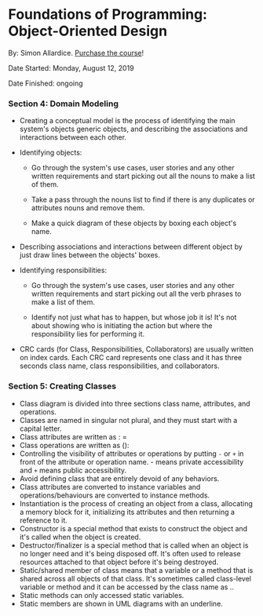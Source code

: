 # Foundations of Programming: Object-Oriented Design

By: Simon Allardice. [Purchase the course](https://www.simonallardice.com/courses)!

Date Started: Monday, August 12, 2019

Date Finished: ongoing

### Section 4: Domain Modeling

- Creating a conceptual model is the process of identifying the main system's objects generic objects, and describing the associations and interactions between each other.

- Identifying objects:
  
  - Go through the system's use cases, user stories and any other written requirements and start picking out all the nouns to make a list of them.
  
  - Take a pass through the nouns list to find if there is any duplicates or attributes nouns and remove them.
  
  - Make a quick diagram of these objects by boxing each object's name.

- Describing associations and interactions between different object by just draw lines between the objects' boxes.

- Identifying responsibilities:
  
  - Go through the system's use cases, user stories and any other written requirements and start picking out all the verb phrases to make a list of them.
  
  - Identify not just what has to happen, but whose job it is! It's not about showing who is initiating the action but where the responsibility lies for performing it.

- CRC cards (for Class, Responsibilities, Collaborators) are usually written on index cards. Each CRC card represents one class and it has three seconds class name, class responsibilities, and collaborators.

### Section 5: Creating Classes

- Class diagram is divided into three sections class name, attributes, and operations.
- Classes are named in singular not plural, and they must start with a capital letter.
- Class attributes are written as *<attributeName>*:*<attributeDataType>* =*<attributeDefaultValue>*
- Class operations are written as *<operationName>* (*<parameterDataType>*): *<returnDataType>*
- Controlling the visibility of attributes or operations by putting `-` or `+` in front of the attribute or operation name. - means private accessibility and `+` means public accessibility.
- Avoid defining class that are entirely devoid of any behaviors.
- Class attributes are converted to instance variables and operations/behaviours are converted to instance methods.
- Instantiation is the process of creating an object from a class, allocating a memory block for it, initializing its attributes and then returning a reference to it.
- Constructor is a special method that exists to construct the object and it's called when the object is created.
- Destructor/finalizer is a special method that is called when an object is no longer need and it's being disposed off. It's often used to release resources attached to that object before it's being destroyed.
- Static/shared member of class means that a variable or a method that is shared across all objects of that class. It's sometimes called class-level variable or method and it can be accessed by the class name as *<className>*.*<staticMemberName>*.
- Static methods can only accessed static variables.
- Static members are shown in UML diagrams with an underline.

